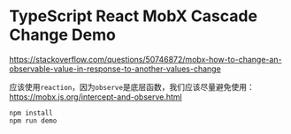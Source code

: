 TypeScript React MobX Cascade Change Demo
==========================

https://stackoverflow.com/questions/50746872/mobx-how-to-change-an-observable-value-in-response-to-another-values-change

应该使用`reaction`，因为`observe`是底层函数，我们应该尽量避免使用：
https://mobx.js.org/intercept-and-observe.html

```
npm install
npm run demo
```
